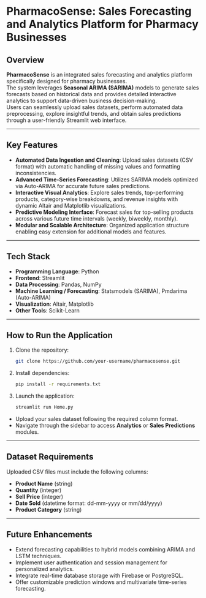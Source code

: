# PharmacoSense: Sales Forecasting and Analytics Platform for Pharmacy Businesses

## Overview
**PharmacoSense** is an integrated sales forecasting and analytics platform specifically designed for pharmacy businesses.  
The system leverages **Seasonal ARIMA (SARIMA)** models to generate sales forecasts based on historical data and provides detailed interactive analytics to support data-driven business decision-making.  
Users can seamlessly upload sales datasets, perform automated data preprocessing, explore insightful trends, and obtain sales predictions through a user-friendly Streamlit web interface.

---

## Key Features
- **Automated Data Ingestion and Cleaning**: Upload sales datasets (CSV format) with automatic handling of missing values and formatting inconsistencies.
- **Advanced Time-Series Forecasting**: Utilizes SARIMA models optimized via Auto-ARIMA for accurate future sales predictions.
- **Interactive Visual Analytics**: Explore sales trends, top-performing products, category-wise breakdowns, and revenue insights with dynamic Altair and Matplotlib visualizations.
- **Predictive Modeling Interface**: Forecast sales for top-selling products across various future time intervals (weekly, biweekly, monthly).
- **Modular and Scalable Architecture**: Organized application structure enabling easy extension for additional models and features.

---

## Tech Stack
- **Programming Language**: Python
- **Frontend**: Streamlit
- **Data Processing**: Pandas, NumPy
- **Machine Learning / Forecasting**: Statsmodels (SARIMA), Pmdarima (Auto-ARIMA)
- **Visualization**: Altair, Matplotlib
- **Other Tools**: Scikit-Learn

---

## How to Run the Application
1. Clone the repository:
    ```bash
    git clone https://github.com/your-username/pharmacosense.git
    ```

2. Install dependencies:
    ```bash
    pip install -r requirements.txt
    ```

3. Launch the application:
    ```bash
    streamlit run Home.py
    ```

- Upload your sales dataset following the required column format.
- Navigate through the sidebar to access **Analytics** or **Sales Predictions** modules.

---

## Dataset Requirements
Uploaded CSV files must include the following columns:
- **Product Name** (string)
- **Quantity** (integer)
- **Sell Price** (integer)
- **Date Sold** (datetime format: dd-mm-yyyy or mm/dd/yyyy)
- **Product Category** (string)

---

## Future Enhancements
- Extend forecasting capabilities to hybrid models combining ARIMA and LSTM techniques.
- Implement user authentication and session management for personalized analytics.
- Integrate real-time database storage with Firebase or PostgreSQL.
- Offer customizable prediction windows and multivariate time-series forecasting.
